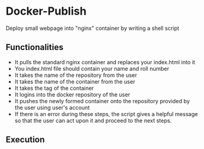 # Docker-Publish
Deploy small webpage into "nginx" container by writing a shell script

## Functionalities
- It pulls the standard nginx container and replaces your index.html into it 
- You index.html file should contain your name and roll number
- It takes the name of the repository from the user
- It takes the name of the container from the user
- It takes the tag of the container
- It logins into the docker repository of the user
- It pushes the newly formed container onto the repository provided by the user using user's account
- If there is an error during these steps, the script gives a helpful message so that the user can act upon it and proceed to the next steps.

## Execution
